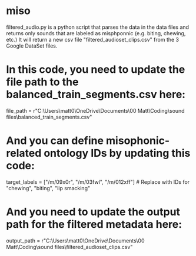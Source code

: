 # miso

filtered_audio.py is a python script that parses the data in the data files and returns only sounds that are labeled as misphponnic (e.g. biting, chewing, etc.)
It will return a new csv file "filtered_audioset_clips.csv" from the 3 Google DataSet files.

# In this code, you need to update the file path to the balanced_train_segments.csv here:
file_path = r"C:\Users\matt0\OneDrive\Documents\00 Matt\Coding\sound files\balanced_train_segments.csv"

# And you can define misophonic-related ontology IDs by updating this code:
target_labels = ["/m/09x0r", "/m/03fwl", "/m/012xff"]  # Replace with IDs for "chewing", "biting", "lip smacking"

# And you need to update the output path for the filtered metadata here:
output_path = r"C:\Users\matt0\OneDrive\Documents\00 Matt\Coding\sound files\filtered_audioset_clips.csv"
